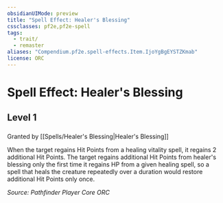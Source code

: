 ```yaml
---
obsidianUIMode: preview
title: "Spell Effect: Healer's Blessing"
cssclasses: pf2e,pf2e-spell
tags:
  - trait/
  - remaster
aliases: "Compendium.pf2e.spell-effects.Item.IjoYgBgEYSTZKmab"
license: ORC
---
```

# Spell Effect: Healer's Blessing
## Level 1
### 






Granted by [[Spells/Healer's Blessing|Healer's Blessing]]

When the target regains Hit Points from a healing vitality spell, it regains 2 additional Hit Points. The target regains additional Hit Points from healer's blessing only the first time it regains HP from a given healing spell, so a spell that heals the creature repeatedly over a duration would restore additional Hit Points only once.

*Source: Pathfinder Player Core*
*ORC*